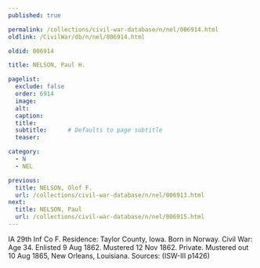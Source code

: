 ```yaml
---
published: true

permalink: /collections/civil-war-database/n/nel/006914.html
oldlink: /CivilWar/db/n/nel/006914.html

oldid: 006914

title: NELSON, Paul H.

pagelist:
  exclude: false
  order: 6914
  image: 
  alt:
  caption:
  title:
  subtitle:      # Defaults to page subtitle
  teaser:

category: 
  - N 
  - NEL

previous:
  title: NELSON, Olof F.
  url: /collections/civil-war-database/n/nel/006913.html  
next:
  title: NELSON, Paul
  url: /collections/civil-war-database/n/nel/006915.html   
---
```

IA 29th Inf Co F. Residence: Taylor County, Iowa. Born in Norway. Civil War: Age 34. Enlisted 9 Aug 1862. Mustered 12 Nov 1862. Private. Mustered out 10 Aug 1865, New Orleans, Louisiana. Sources: (ISW-III p1426)